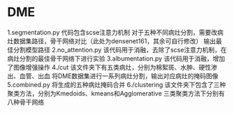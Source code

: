 # DME
1.segmentation.py
  代码包含scse注意力机制
  对于五种不同病灶分割，需要改病灶数据集路径，骨干网络对比（此处为densenet161，其余可自行修改）
  输出最佳分割模型路径
2.no_attention.py
  该代码用于消融，去除了scse注意力机制，在病灶分割的最佳骨干网络下进行实验
3.albumentation.py
  该代码用于消融，增加了图像增强操作
4./cut
  该文件夹下有五类病灶，分别为棉絮斑、水肿、硬性渗出、血管、出血
  将DME数据集进行一系列病灶分割，输出对应病灶的掩码图像
5.combined.py
  将生成的五种病灶掩码合并
6./clustering
  该文件夹下包含了三种聚类方法，分别为Kmedoids、kmeans和Agglomerative
  三类聚类方法下分别有八种骨干网络
